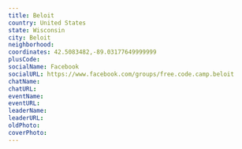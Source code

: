 ```yaml
---
title: Beloit
country: United States
state: Wisconsin
city: Beloit
neighborhood: 
coordinates: 42.5083482,-89.03177649999999
plusCode:
socialName: Facebook
socialURL: https://www.facebook.com/groups/free.code.camp.beloit
chatName:
chatURL:
eventName:
eventURL:
leaderName:
leaderURL:
oldPhoto: 
coverPhoto:
---
```

